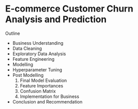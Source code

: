 # E-commerce Customer Churn Analysis and Prediction
Outline

- Business Understanding
- Data Cleaning
- Exploratory Data Analysis
- Feature Engineering
- Modelling
- Hyperparameter Tuning
- Post Modelling
    1. Final Model Evaluation
    2. Feature Importances
    3. Confusion Matrix
    4. Implementation for Business
- Conclusion and Recommendation
